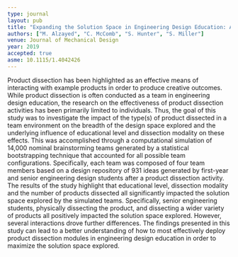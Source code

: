 ```yaml
---
type: journal
layout: pub
title: "Expanding the Solution Space in Engineering Design Education: A Simulation-Based Investigation of Product Dissection"
authors: ["M. Alzayed", "C. McComb", "S. Hunter", "S. Miller"]
venue: Journal of Mechanical Design
year: 2019
accepted: true
asme: 10.1115/1.4042426
---
```

Product dissection has been highlighted as an effective means of interacting with example products in order to produce creative outcomes. While product dissection is often conducted as a team in engineering design education, the research on the effectiveness of product dissection activities has been primarily limited to individuals. Thus, the goal of this study was to investigate the impact of the type(s) of product dissected in a team environment on the breadth of the design space explored and the underlying influence of educational level and dissection modality on these effects. This was accomplished through a computational simulation of 14,000 nominal brainstorming teams generated by a statistical bootstrapping technique that accounted for all possible team configurations. Specifically, each team was composed of four team members based on a design repository of 931 ideas generated by first-year and senior engineering design students after a product dissection activity. The results of the study highlight that educational level, dissection modality and the number of products dissected all significantly impacted the solution space explored by the simulated teams. Specifically, senior engineering students, physically dissecting the product, and dissecting a wider variety of products all positively impacted the solution space explored. However, several interactions drove further differences. The findings presented in this study can lead to a better understanding of how to most effectively deploy product dissection modules in engineering design education in order to maximize the solution space explored.
